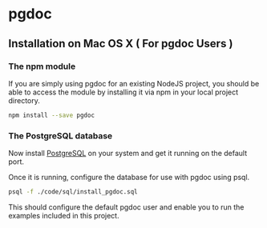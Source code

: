 # pgdoc

## Installation on Mac OS X ( For pgdoc Users )

### The npm module

If you are simply using pgdoc for an existing NodeJS project, you should be able to access the module by installing it via npm in your local project directory.

``` bash
npm install --save pgdoc
```

### The PostgreSQL database

Now install [PostgreSQL][postgresql] on your system and get it running on the default port.

Once it is running, configure the database for use with pgdoc using psql.

``` bash
psql -f ./code/sql/install_pgdoc.sql
```

This should configure the default pgdoc user and enable you to run the examples included in this project.


[homebrew]: https://brew.sh/
[postgresql]: https://www.postgresql.org/